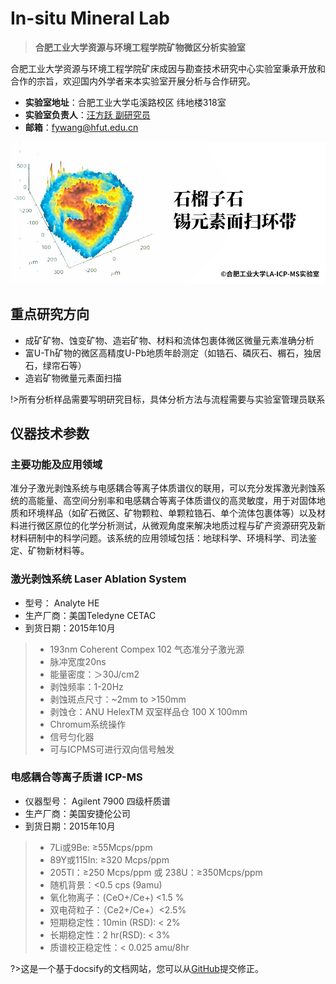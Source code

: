 # In-situ Mineral Lab

> **合肥工业大学资源与环境工程学院矿物微区分析实验室**

合肥工业大学资源与环境工程学院矿床成因与勘查技术研究中心实验室秉承开放和合作的宗旨，欢迎国内外学者来本实验室开展分析与合作研究。

- **实验室地址**：合肥工业大学屯溪路校区 纬地楼318室
- **实验室负责人**：[汪方跃 副研究员](http://geoscience.hfut.edu.cn/2022/0511/c11047a277949/page.htm)
- **邮箱**：fywang@hfut.edu.cn

![](/static/img/sn118.jpg)

## 重点研究方向

- 成矿矿物、蚀变矿物、造岩矿物、材料和流体包裹体微区微量元素准确分析
- 富U-Th矿物的微区高精度U-Pb地质年龄测定（如锆石、磷灰石、榍石，独居石，绿帘石等）
- 造岩矿物微量元素面扫描

!>所有分析样品需要写明研究目标，具体分析方法与流程需要与实验室管理员联系

## 仪器技术参数

### 主要功能及应用领域

准分子激光剥蚀系统与电感耦合等离子体质谱仪的联用，可以充分发挥激光剥蚀系统的高能量、高空间分别率和电感耦合等离子体质谱仪的高灵敏度，用于对固体地质和环境样品（如矿石微区、矿物颗粒、单颗粒锆石、单个流体包裹体等）以及材料进行微区原位的化学分析测试，从微观角度来解决地质过程与矿产资源研究及新材料研制中的科学问题。该系统的应用领域包括：地球科学、环境科学、司法鉴定、矿物新材料等。

### 激光剥蚀系统 Laser Ablation System

- 型号： Analyte HE
- 生产厂商：美国Teledyne CETAC
- 到货日期：2015年10月

> - 193nm Coherent Compex 102 气态准分子激光源
> - 脉冲宽度20ns
> - 能量密度：＞30J/cm2
> - 剥蚀频率：1-20Hz
> - 剥蚀斑点尺寸：~2mm to >150mm
> - 剥蚀仓：ANU HelexTM 双室样品仓 100 X 100mm
> - Chromum系统操作
> - 信号匀化器
> - 可与ICPMS可进行双向信号触发

### 电感耦合等离子质谱 ICP-MS

- 仪器型号： Agilent 7900 四级杆质谱
- 生产厂商：美国安捷伦公司
- 到货日期：2015年10月


> - 7Li或9Be: ≥55Mcps/ppm
> - 89Y或115In: ≥320 Mcps/ppm
> - 205Tl：≥250 Mcps/ppm 或 238U：≥350Mcps/ppm
> - 随机背景：<0.5 cps (9amu)
> - 氧化物离子：(CeO+/Ce+) <1.5 %
> - 双电荷粒子：（Ce2+/Ce+）<2.5%
> - 短期稳定性：10min (RSD): < 2%
> - 长期稳定性：2 hr(RSD): < 3%
> - 质谱校正稳定性：< 0.025 amu/8hr

?>这是一个基于docsify的文档网站，您可以从[GitHub](https://github.com/luminouskk/LA_Docs)提交修正。
